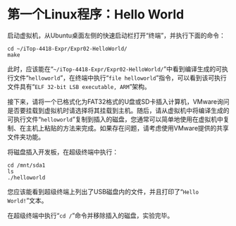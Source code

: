 # 第一个Linux程序：Hello World

启动虚拟机，从Ubuntu桌面左侧的快速启动栏打开“终端”，并执行下面的命令：

```
cd ~/iTop-4418-Expr/Expr02-HelloWorld/
make
```

此时，应该能在“`~/iTop-4418-Expr/Expr02-HelloWorld/`”中看到编译生成的可执行文件“`helloworld`”，在终端中执行“`file helloworld`”指令，可以看到该可执行文件具有“`ELF 32-bit LSB executable, ARM`”架构。

接下来，请将一个已格式化为FAT32格式的U盘或SD卡插入计算机，VMware询问是否要挂载到虚拟机时请选择将其挂载到主机。随后，请从虚拟机中将编译生成的可执行文件“`helloworld`”复制到插入的磁盘，您通常可以简单地使用在虚拟机中复制、在主机上粘贴的方法来完成。如果存在问题，请考虑使用VMware提供的共享文件夹功能。

将磁盘插入开发板，在超级终端中执行：

```
cd /mnt/sda1
ls
./helloworld
```

您应该能看到超级终端上列出了USB磁盘内的文件，并且打印了“`Hello World!`”文本。

在超级终端中执行“`cd /`”命令并移除插入的磁盘，实验完毕。
